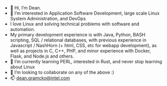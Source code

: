- 👋 Hi, I’m Dean.
- 👀 I’m interested in Application Software Development, large scale Linux System Administration, and DevOps
- I love Linux and solving technical problems with software and automation.
- My primary development experience is with Java, Python, BASH scripting, SQL / relational databases, with previous experience in Javascript / NashHorn (+ html, CSS, etc for webapp development), as well as projects in C, C++, PHP, and minor experience with Docker, Flask, and Node.js and others.
- 🌱 I’m currently learning PERL, interested in Rust, and never stop learning about Linux
- 💞️ I’m looking to collaborate on any of the above :)
- 📫 dean.gramcko@intel.com

<!---
dgramcko/dgramcko is a ✨ special ✨ repository because its `README.md` (this file) appears on your GitHub profile.
You can click the Preview link to take a look at your changes.
--->
